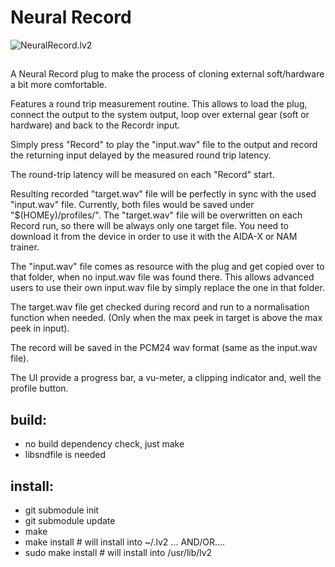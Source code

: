 Neural Record
===========

![NeuralRecord.lv2](https://github.com/brummer10/NeuralRecord.lv2/blob/main/NeuralRecord.png?raw=true)

## 

A Neural Record plug to make the process of cloning external soft/hardware a bit more comfortable. 

Features a round trip measurement routine. 
This allows to load the plug, connect the output to the system output, 
loop over external gear (soft or hardware) and back to the Recordr input.

Simply press "Record" to play the "input.wav" file to the output and record the returning input 
delayed by the measured round trip latency. 

The round-trip latency will be measured on each "Record" start. 

Resulting recorded "target.wav" file will be perfectly in sync with the used "input.wav" file. 
Currently, both files would be saved under "$(HOMEy)/profiles/". 
The "target.wav" file will be overwritten on each Record run, so there will be always only one target file.
You need to download it from the device in order to use it with the AIDA-X or NAM trainer.

The "input.wav" file comes as resource with the plug and get copied over to that folder, 
when no input.wav file was found there. 
This allows advanced users to use their own input.wav file by simply replace the one in that folder. 

The target.wav file get checked during record and run to a normalisation function when needed. 
(Only when the max peek in target is above the max peek in input). 

The record will be saved in the PCM24 wav format (same as the input.wav file).

The UI provide a progress bar, a vu-meter, a clipping indicator and, well the profile button.



## build:
- no build dependency check, just make
- libsndfile is needed

## install:
- git submodule init
- git submodule update
- make
- make install # will install into ~/.lv2 ... AND/OR....
- sudo make install # will install into /usr/lib/lv2
